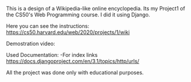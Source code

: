 This is a design of a Wikipedia-like online encyclopedia. Its my Project1 of the CS50's Web Programming course. I did it using Django.

Here you can see the instructions: https://cs50.harvard.edu/web/2020/projects/1/wiki

Demostration video:


Used Documentation:
-For index links https://docs.djangoproject.com/en/3.1/topics/http/urls/


All the project was done only with educational purposes.